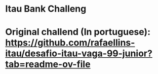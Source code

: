 # Itau Bank Challeng

# Original challend (In portuguese): https://github.com/rafaellins-itau/desafio-itau-vaga-99-junior?tab=readme-ov-file
